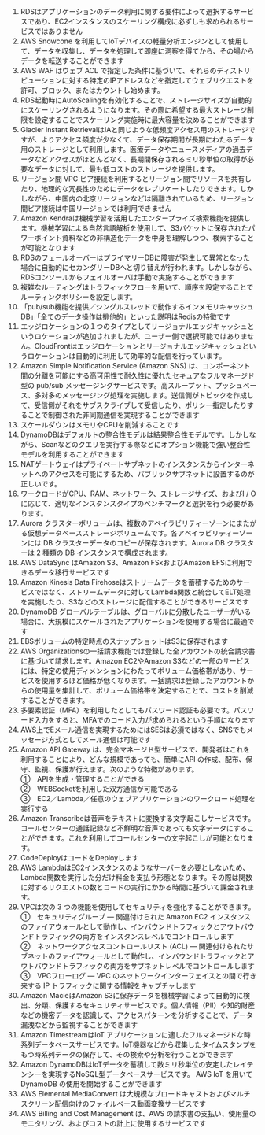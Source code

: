 1. RDSはアプリケーションのデータ利用に関する要件によって選択するサービスであり、EC2インスタンスのスケーリング構成に必ずしも求められるサービスではありません
2. AWS Snowcone を利用してIoTデバイスの軽量分析エンジンとして使用して、データを収集し、データを処理して即座に洞察を得てから、その場からデータを転送することができます
3. AWS WAF はウェブ ACL で指定した条件に基づいて、それらのディストリビューションに対する特定のIPアドレスなどを指定してウェブリクエストを許可、ブロック、またはカウントし始めます。
4. RDS起動時にAutoScalingを有効化することで、ストレージサイズが自動的にスケーリングされるようになります。その際に希望する最大ストレージ制限を設定することでスケーリング実施時に最大容量を決めることができます
5. Glacier Instant RetrievalはIAと同じような低頻度アクセス用のストレージですが、よりアクセス頻度が少なくて、データ保存期間が長期にわたるデータ用のストレージとして利用します。医療データやニュースメディアの過去データなどアクセスがほとんどなく、長期間保存されるミリ秒単位の取得が必要なデータに対して、最も低コストのストレージを提供します。
6. リージョン間 VPC ピア接続を利用するとリージョン間でリソースを共有したり、地理的な冗長性のためにデータをレプリケートしたりできます。しかしながら、中国内の北京リージョンなどは隔離されているため、リージョン間ピア接続は中国リージョンでは利用できません
7. Amazon Kendraは機械学習を活用したエンタープライズ検索機能を提供します。機械学習による自然言語解析を使用して、S3バケットに保存されたパワーポイント資料などの非構造化データを中身を理解しつつ、検索することが可能となります
8. RDSのフェールオーバーはプライマリーDBに障害が発生して異常となった場合に自動的にセカンダリーDBへと切り替えが行われます。しかしながら、RDSコンソールからフェイルオーバは手動で実施することができます
9. 複雑なルーティングはトラフィックフローを用いて、順序を設定することでルーティングポリシーを設定します。
10. 「pub/sub機能を提供／シングルスレッドで動作するインメモリキャッシュDB」「全てのデータ操作は排他的」といった説明はRedisの特徴です
11. エッジロケーションの１つのタイプとしてリージョナルエッジキャッシュというロケーションが追加されましたが、ユーザー側で選択可能ではありません。CloudFrontはエッジロケーションとリージョナルエッジキャッシュというロケーションは自動的に利用して効率的な配信を行っています。
12. Amazon Simple Notification Service (Amazon SNS) は、コンポーネント間の分離を可能にする高可用性で耐久性に優れたセキュアなフルマネージド型の pub/sub メッセージングサービスです。高スループット、プッシュベース、多対多のメッセージング処理を実施します。送信側がトピックを作成して、受信側がそれをサブスクライブして受信したり、ポリシー指定したりすることで制御された非同期通信を実現することができます
13. スケールダウンはメモリやCPUを削減することです
14. DynamoDBはデフォルトの整合性モデルは結果整合性モデルです。しかしながら、Scanなどのクエリを実行する際などにオプション機能で強い整合性モデルを利用することができます
15. NATゲートウェイはプライベートサブネットのインスタンスからインターネットへのアクセスを可能にするため、パブリックサブネットに設置するのが正しいです。
16. ワークロードがCPU、RAM、ネットワーク、ストレージサイズ、およびI / Oに応じて、適切なインスタンスタイプのベンチマークと選択を行う必要があります。
17. Aurora クラスターボリュームは、複数のアベイラビリティーゾーンにまたがる仮想データベースストレージボリュームです。各アベイラビリティーゾーンには DB クラスターデータのコピーが保存されます。Aurora DB クラスターは 2 種類の DB インスタンスで構成されます。
18. AWS DataSync はAmazon S3、Amazon FSxおよびAmazon EFSに利用できるデータ移行サービスです
19. Amazon Kinesis Data Firehoseはストリームデータを蓄積するためのサービスではなく、ストリームデータに対してLambda関数と統合してELT処理を実施したり、S3などのストレージに配信することができるサービスです
20. DynamoDB グローバルテーブルは、グローバルに分散したユーザーがいる場合に、大規模にスケールされたアプリケーションを使用する場合に最適です
21. EBSボリュームの特定時点のスナップショットはS3に保存されます
22. AWS Organizationsの一括請求機能では登録した全アカウントの統合請求書に基づいて請求します。Amazon EC2やAmazon S3などの一部のサービスには、特定の使用ディメンションにわたってボリューム価格帯があり、サービスを使用するほど価格が低くなります。一括請求は登録したアカウントからの使用量を集計して、ボリューム価格帯を決定することで、コストを削減することができます。
23. 多要素認証（MFA）を利用したとしてもパスワード認証も必要です。パスワード入力をすると、MFAでのコード入力が求められるという手順になります
24. AWS上でEメール通信を実現するためにはSESは必須ではなく、SNSでもメッセージ方式としてメール通信は可能です
25. Amazon API Gateway は、完全マネージド型サービスで、開発者はこれを利用することにより、どんな規模であっても、簡単にAPI の作成、配布、保守、監視、保護が行えます。次のような特徴があります。  
①　APIを生成・管理することができる  
②　WEBSocketを利用した双方通信が可能である  
③　EC2／Lambda／任意のウェブアプリケーションのワークロード処理を実行する  
26. Amazon Transcribeは音声をテキストに変換する文字起こしサービスです。コールセンターの通話記録など不鮮明な音声であっても文字データにすることができます。これを利用してコールセンターの文字起こしが可能となります。
27. CodeDeployはコードをDeployします
28. AWS LambdaはEC2インスタンスのようなサーバーを必要としないため、Lambda関数を実行した分だけ料金を支払う形態となります。その際は関数に対するリクエストの数とコードの実行にかかる時間に基づいて課金されます。
29. VPCは次の 3 つの機能を使用してセキュリティを強化することができます。  
①　セキュリティグループ — 関連付けられた Amazon EC2 インスタンスのファイアウォールとして動作し、インバウンドトラフィックとアウトバウンドトラフィックの両方をインスタンスレベルでコントロールします  
②　ネットワークアクセスコントロールリスト (ACL) — 関連付けられたサブネットのファイアウォールとして動作し、インバウンドトラフィックとアウトバウンドトラフィックの両方をサブネットレベルでコントロールします  
③　VPCフローログ — VPC のネットワークインターフェイスとの間で行き来する IP トラフィックに関する情報をキャプチャします  
30. Amazon MacieはAmazon S3に保存データを機械学習によって自動的に検出、分類、保護するセキュリティサービスです。個人情報（PII）や知的財産などの機密データを認識して、アクセスパターンを分析することで、データ漏洩などから監視することができます
31. Amazon TimestreamはIoT アプリケーションに適したフルマネージドな時系列データベースサービスです。IoT機器などから収集したタイムスタンプをもつ時系列データの保存して、その検索や分析を行うことができます
32. Amazon DynamoDBはIoTデータを蓄積して数ミリ秒単位の安定したレイテンシーを実現するNoSQL型データベースサービスです。 AWS IoT を用いて DynamoDB の使用を開始することができます
33. AWS Elemental MediaConvert は大規模なブロードキャストおよびマルチスクリーン配信向けのファイルベース動画変換サービスです
34. AWS Billing and Cost Management は、AWS の請求書の支払い、使用量のモニタリング、およびコストの計上に使用するサービスです


